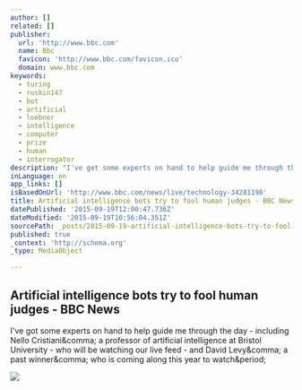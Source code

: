 ```yaml
---
author: []
related: []
publisher:
  url: 'http://www.bbc.com'
  name: Bbc
  favicon: 'http://www.bbc.com/favicon.ico'
  domain: www.bbc.com
keywords:
  - turing
  - ruskin147
  - bot
  - artificial
  - loebner
  - intelligence
  - computer
  - prize
  - human
  - interrogator
description: "I've got some experts on hand to help guide me through the day - including Nello Cristiani, a professor of artificial intelligence at Bristol University - who will be watching our live feed - and David Levy, a past winner, who is coming along this year to watch."
inLanguage: en
app_links: []
isBasedOnUrl: 'http://www.bbc.com/news/live/technology-34281198'
title: Artificial intelligence bots try to fool human judges - BBC News
datePublished: '2015-09-19T12:00:47.736Z'
dateModified: '2015-09-19T10:56:04.351Z'
sourcePath: _posts/2015-09-19-artificial-intelligence-bots-try-to-fool-human-judges-bbc.md
published: true
_context: 'http://schema.org'
_type: MediaObject

---
```

<article style=""><h1>Artificial intelligence bots try to fool human judges - BBC News</h1><p>I've got some experts on hand to help guide me through the day - including Nello Cristiani&amp;comma; a professor of artificial intelligence at Bristol University - who will be watching our live feed - and David Levy&amp;comma; a past winner&amp;comma; who is coming along this year to watch&amp;period;</p><img src="http://ichef.bbci.co.uk/live-experience/cps/320/amz/vivo/live/images/2015/9/19/c49a1b0b-f31b-4aef-8dc1-91289e362c2c.jpg" /></article>